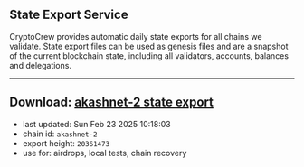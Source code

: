 ## State Export Service
CryptoCrew provides automatic daily state exports for all chains we validate. State export files can be used as genesis files and are a snapshot of the current blockchain state, including all validators, accounts, balances and delegations.

---
**Download: [akashnet-2 state export](https://dl-eu2.ccvalidators.com/SERVICE/akash/akashnet-2_export_20361473.json)**
---

- last updated: Sun Feb 23 2025 10:18:03
- chain id: `akashnet-2`
- export height: `20361473`
- use for: airdrops, local tests, chain recovery
